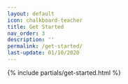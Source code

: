 ```yaml
---
layout: default
icon: chalkboard-teacher
title: Get Started
nav_order: 3
description: ''
permalink: /get-started/
last-update: 01/10/2020
---
```


{% include partials/get-started.html %}